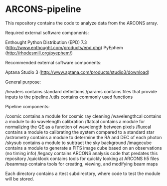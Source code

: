 ARCONS-pipeline
===============

This repository contains the code to analyze data from the ARCONS array.  


Required external software components:

Enthought Python Distribution (EPD) 7.3 (http://www.enthought.com/products/epd.php)
PyEphem (http://rhodesmill.org/pyephem/)


Recommended external software components:

Aptana Studio 3 (http://www.aptana.com/products/studio3/download)


General purpose:

/headers contains standard definitions
/params contains files that provide inputs to the pipeline
/utils contains commonly used functions


Pipeline components:

/cosmic contains a module for cosmic ray cleaning
/wavelengthcal contains a module to do wavelength calibration 
/flatcal contains a module for normalizing the QE as a function of wavelength between pixels
/fluxcal contains a module to calibrating the system compared to a standard star
/astrometry contains a module to determine the RA and DEC of each photon
/skysub contains a module to subtract the sky background
/imagecube contains a module to generate a FITS image cube based on an observations (no timing info)
/legacy contains ARCONS analysis code that predates this repository
/quicklook contains tools for quickly looking at ARCONS h5 files
/beammap contains tools for creating, viewing, and modifying beam maps 

Each directory contains a /test subdirectory, where code to test the module will be stored.
